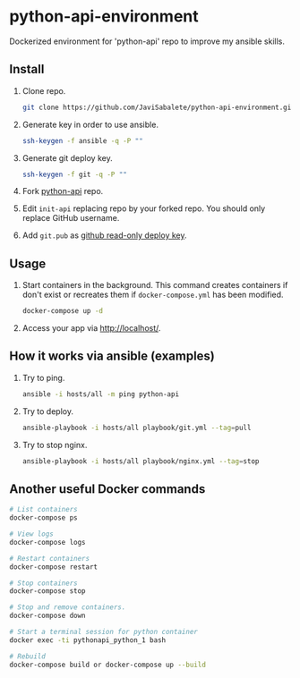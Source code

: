# python-api-environment
Dockerized environment for 'python-api' repo to improve my ansible skills.

## Install
1. Clone repo.

    ```bash
    git clone https://github.com/JaviSabalete/python-api-environment.git
    ```

2. Generate key in order to use ansible.

    ```bash
    ssh-keygen -f ansible -q -P ""
    ```

3. Generate git deploy key.

    ```bash
    ssh-keygen -f git -q -P ""
    ```

4. Fork [python-api](https://github.com/JaviSabalete/python-api) repo.

5. Edit `init-api` replacing repo by your forked repo. You should only replace GitHub username.

6. Add `git.pub` as [github read-only deploy key](https://github.com/blog/2024-read-only-deploy-keys).

## Usage

1. Start containers in the background. This command creates containers if don't exist or recreates them if `docker-compose.yml` has been modified.

    ```bash
    docker-compose up -d
    ```

2. Access your app via [http://localhost/](http://localhost/).

## How it works via ansible (examples)

1. Try to ping.

    ```bash
    ansible -i hosts/all -m ping python-api
    ```

2. Try to deploy.

    ```bash
    ansible-playbook -i hosts/all playbook/git.yml --tag=pull
    ```
    
3. Try to stop nginx.

    ```bash
    ansible-playbook -i hosts/all playbook/nginx.yml --tag=stop
    ```

## Another useful Docker commands

```bash
# List containers
docker-compose ps

# View logs
docker-compose logs

# Restart containers
docker-compose restart

# Stop containers
docker-compose stop

# Stop and remove containers.
docker-compose down

# Start a terminal session for python container
docker exec -ti pythonapi_python_1 bash

# Rebuild
docker-compose build or docker-compose up --build

```
